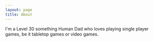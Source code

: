 ```yaml
---
layout: page
title: About
---
```


I'm a Level 30 something Human Dad who loves playing single player games, be it tabletop games or video games.
